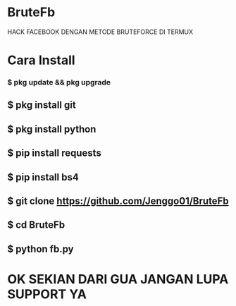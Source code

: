 # BruteFb
HACK FACEBOOK DENGAN METODE BRUTEFORCE DI TERMUX
# Cara Install
### $ pkg update && pkg upgrade
## $ pkg install git
## $ pkg install python
## $ pip install requests
## $ pip install bs4
## $ git clone https://github.com/Jenggo01/BruteFb
## $ cd BruteFb
## $ python fb.py
# OK SEKIAN DARI GUA JANGAN LUPA SUPPORT YA

